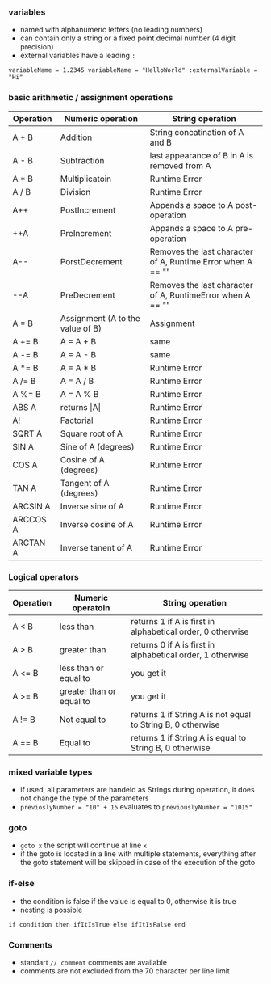 ### variables
- named with alphanumeric letters (no leading numbers)
- can contain only a string or a fixed point decimal number (4 digit precision)
- external variables have a leading `:`
```
variableName = 1.2345 variableName = "HelloWorld" :externalVariable = "Hi"
```

### basic arithmetic / assignment operations
Operation | Numeric operation | String operation
|---|---|---|
A + B | Addition | String concatination of A and B
A - B | Subtraction | last appearance of B in A is removed from A
A * B | Multiplicatoin | Runtime Error
A / B | Division | Runtime Error
A++ | PostIncrement | Appends a space to A post-operation
++A | PreIncrement | Appands a space to A pre-operation
A\-\- | PorstDecrement | Removes the last character of A, Runtime Error when A == ""
\-\-A | PreDecrement | Removes the last character of A, RuntimeError when A == ""
A = B | Assignment (A to the value of B) | Assignment
A += B | A = A + B | same
A -= B | A = A - B | same
A *= B | A = A * B | Runtime Error
A /= B | A = A / B | Runtime Error
A %= B | A = A % B | Runtime Error
ABS A | returns \|A\| | Runtime Error
A! | Factorial | Runtime Error
SQRT A | Square root of A | Runtime Error
SIN A | Sine of A (degrees) | Runtime Error
COS A | Cosine of A (degrees) | Runtime Error
TAN A | Tangent of A (degrees) | Runtime Error
ARCSIN A | Inverse sine of A | Runtime Error
ARCCOS A | Inverse cosine of A | Runtime Error 
ARCTAN A | Inverse tanent of A | Runtime Error

### Logical operators
Operation | Numeric operatoin | String operation
|---|---|---|
A < B | less than | returns 1 if A is first in alphabetical order, 0 otherwise
A > B | greater than | returns 0 if A is first in alphabetical order, 1 otherwise
A <= B | less than or equal to | you get it
A >= B | greater than or equal to | you get it
A != B | Not equal to | returns 1 if String A is not equal to String B, 0 otherwise
A == B | Equal to | returns 1 if String A is equal to String B, 0 otherwise

### mixed variable types
- if used, all parameters are handeld as Strings during operation, it does not change the type of the parameters
- `previoslyNumber = "10" + 15` evaluates to `previouslyNumber = "1015"`

### goto
- `goto x` the script will continue at line `x`
- if the goto is located in a line with multiple statements, everything after the goto statement will be skipped in case of the execution of the goto

### if-else
- the condition is false if the value is equal to 0, otherwise it is true
- nesting is possible
```
if condition then ifItIsTrue else ifItIsFalse end
```

### Comments
- standart `// comment` comments are available
- comments are not excluded from the 70 character per line limit
